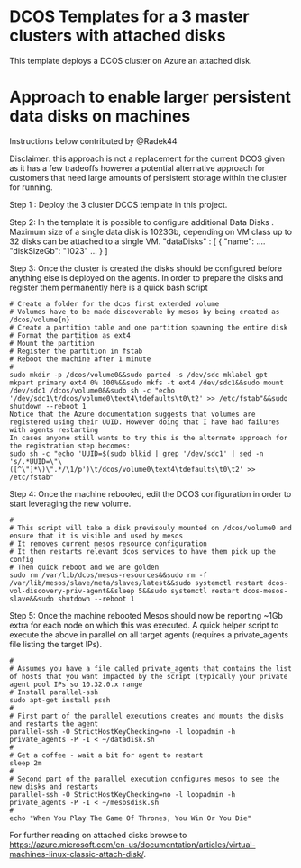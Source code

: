# DCOS Templates for a 3 master clusters with attached disks

This template deploys a DCOS cluster on Azure an attached disk.

# Approach to enable larger persistent data disks on machines

Instructions below contributed by @Radek44

Disclaimer: this approach is not a replacement for the current DCOS given as it has a few tradeoffs however a potential alternative approach for customers that need large amounts of persistent storage within the cluster for running.

Step 1 : Deploy the 3 cluster DCOS template in this project.

Step 2: In the template it is possible to configure additional Data Disks . Maximum size of a single data disk is 1023Gb, depending on VM class up to 32 disks can be attached to a single VM.
"dataDisks" : [
     {
          "name": ....
           "diskSizeGb": "1023" ...
     }
]

Step 3: Once the cluster is created the disks should be configured before anything else is deployed on the agents.
In order to prepare the disks and register them permanently here is a quick bash script
```#!/bin/bash
# Create a folder for the dcos first extended volume
# Volumes have to be made discoverable by mesos by being created as /dcos/volume{n}
# Create a partition table and one partition spawning the entire disk
# Format the partition as ext4
# Mount the partition
# Register the partition in fstab
# Reboot the machine after 1 minute
#
sudo mkdir -p /dcos/volume0&&sudo parted -s /dev/sdc mklabel gpt mkpart primary ext4 0% 100%&&sudo mkfs -t ext4 /dev/sdc1&&sudo mount /dev/sdc1 /dcos/volume0&&sudo sh -c "echo '/dev/sdc1\t/dcos/volume0\text4\tdefaults\t0\t2' >> /etc/fstab"&&sudo shutdown --reboot 1
Notice that the Azure documentation suggests that volumes are registered using their UUID. However doing that I have had failures with agents restarting
In cases anyone still wants to try this is the alternate approach for the registration step becomes:
sudo sh -c "echo 'UUID=$(sudo blkid | grep '/dev/sdc1' | sed -n 's/.*UUID=\"\([^\"]*\)\".*/\1/p')\t/dcos/volume0\text4\tdefaults\t0\t2' >> /etc/fstab"
```
Step 4: Once the machine rebooted, edit the DCOS configuration in order to start leveraging the new volume.
```#!/bin/bash
#
# This script will take a disk previsouly mounted on /dcos/volume0 and ensure that it is visible and used by mesos
# It removes current mesos resource configuration
# It then restarts relevant dcos services to have them pick up the config
# Then quick reboot and we are golden
sudo rm /var/lib/dcos/mesos-resources&&sudo rm -f /var/lib/mesos/slave/meta/slaves/latest&&sudo systemctl restart dcos-vol-discovery-priv-agent&&sleep 5&&sudo systemctl restart dcos-mesos-slave&&sudo shutdown --reboot 1
```
Step 5: Once the machine rebooted Mesos should now be reporting ~1Gb extra for each node on which this was executed.
A quick helper script to execute the above in parallel on all target agents (requires a private_agents file listing the target IPs).
```#!/bin/bash
#
# Assumes you have a file called private_agents that contains the list of hosts that you want impacted by the script (typically your private agent pool IPs so 10.32.0.x range
# Install parallel-ssh
sudo apt-get install pssh
#
# First part of the parallel executions creates and mounts the disks and restarts the agent
parallel-ssh -O StrictHostKeyChecking=no -l loopadmin -h private_agents -P -I < ~/datadisk.sh
#
# Get a coffee - wait a bit for agent to restart
sleep 2m
#
# Second part of the parallel execution configures mesos to see the new disks and restarts
parallel-ssh -O StrictHostKeyChecking=no -l loopadmin -h private_agents -P -I < ~/mesosdisk.sh
#
echo "When You Play The Game Of Thrones, You Win Or You Die"
```

For further reading on attached disks browse to https://azure.microsoft.com/en-us/documentation/articles/virtual-machines-linux-classic-attach-disk/.

